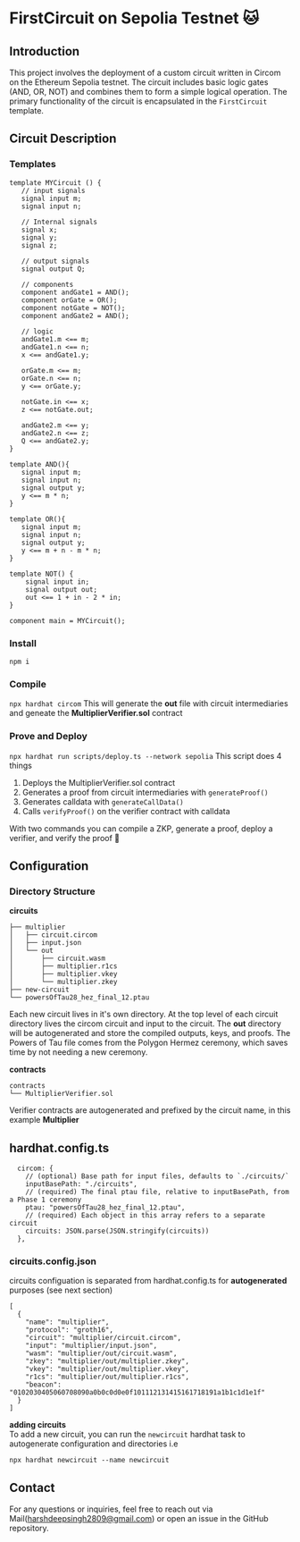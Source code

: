 # FirstCircuit on Sepolia Testnet 🐱

## Introduction

This project involves the deployment of a custom circuit written in Circom on the Ethereum Sepolia testnet. The circuit includes basic logic gates (AND, OR, NOT) and combines them to form a simple logical operation. The primary functionality of the circuit is encapsulated in the `FirstCircuit` template.

## Circuit Description

### Templates
```
template MYCircuit () {  
   // input signals
   signal input m;
   signal input n;

   // Internal signals
   signal x;
   signal y;
   signal z;

   // output signals
   signal output Q;

   // components
   component andGate1 = AND();
   component orGate = OR();
   component notGate = NOT();
   component andGate2 = AND();

   // logic
   andGate1.m <== m;
   andGate1.n <== n;
   x <== andGate1.y;

   orGate.m <== m;
   orGate.n <== n;
   y <== orGate.y;

   notGate.in <== x;
   z <== notGate.out;

   andGate2.m <== y;
   andGate2.n <== z;
   Q <== andGate2.y;
}

template AND(){
   signal input m;
   signal input n;
   signal output y;
   y <== m * n;
}

template OR(){
   signal input m;
   signal input n;
   signal output y;
   y <== m + n - m * n;
}

template NOT() {
    signal input in;
    signal output out;
    out <== 1 + in - 2 * in;
}

component main = MYCircuit();
```

### Install
`npm i`

### Compile
`npx hardhat circom` 
This will generate the **out** file with circuit intermediaries and geneate the **MultiplierVerifier.sol** contract

### Prove and Deploy
`npx hardhat run scripts/deploy.ts --network sepolia`
This script does 4 things  
1. Deploys the MultiplierVerifier.sol contract
2. Generates a proof from circuit intermediaries with `generateProof()`
3. Generates calldata with `generateCallData()`
4. Calls `verifyProof()` on the verifier contract with calldata

With two commands you can compile a ZKP, generate a proof, deploy a verifier, and verify the proof 🎉

## Configuration
### Directory Structure
**circuits**
```
├── multiplier
│   ├── circuit.circom
│   ├── input.json
│   └── out
│       ├── circuit.wasm
│       ├── multiplier.r1cs
│       ├── multiplier.vkey
│       └── multiplier.zkey
├── new-circuit
└── powersOfTau28_hez_final_12.ptau
```
Each new circuit lives in it's own directory. At the top level of each circuit directory lives the circom circuit and input to the circuit.
The **out** directory will be autogenerated and store the compiled outputs, keys, and proofs. The Powers of Tau file comes from the Polygon Hermez ceremony, which saves time by not needing a new ceremony. 


**contracts**
```
contracts
└── MultiplierVerifier.sol
```
Verifier contracts are autogenerated and prefixed by the circuit name, in this example **Multiplier**

## hardhat.config.ts
```
  circom: {
    // (optional) Base path for input files, defaults to `./circuits/`
    inputBasePath: "./circuits",
    // (required) The final ptau file, relative to inputBasePath, from a Phase 1 ceremony
    ptau: "powersOfTau28_hez_final_12.ptau",
    // (required) Each object in this array refers to a separate circuit
    circuits: JSON.parse(JSON.stringify(circuits))
  },
```
### circuits.config.json
circuits configuation is separated from hardhat.config.ts for **autogenerated** purposes (see next section)
```
[
  {
    "name": "multiplier",
    "protocol": "groth16",
    "circuit": "multiplier/circuit.circom",
    "input": "multiplier/input.json",
    "wasm": "multiplier/out/circuit.wasm",
    "zkey": "multiplier/out/multiplier.zkey",
    "vkey": "multiplier/out/multiplier.vkey",
    "r1cs": "multiplier/out/multiplier.r1cs",
    "beacon": "0102030405060708090a0b0c0d0e0f101112131415161718191a1b1c1d1e1f"
  }
]
```

**adding circuits**   
To add a new circuit, you can run the `newcircuit` hardhat task to autogenerate configuration and directories i.e  
```
npx hardhat newcircuit --name newcircuit
```
## Contact 
For any questions or inquiries, feel free to reach out via Mail(harshdeepsingh2809@gmail.com) or open an issue in the GitHub repository.


